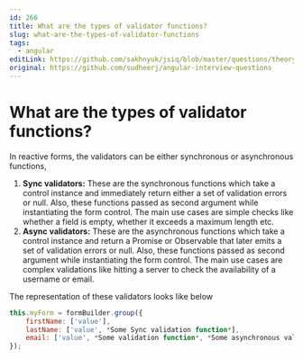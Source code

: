 ```yaml
---
id: 266
title: What are the types of validator functions?
slug: what-are-the-types-of-validator-functions
tags:
  - angular
editLink: https://github.com/sakhnyuk/jsiq/blob/master/questions/theory/angular/266.md
original: https://github.com/sudheerj/angular-interview-questions
---
```


# What are the types of validator functions?

In reactive forms, the validators can be either synchronous or asynchronous functions,

1. **Sync validators:** These are the synchronous functions which take a control instance and immediately return either a set of validation errors or null. Also, these functions passed as second argument while instantiating the form control. The main use cases are simple checks like whether a field is empty, whether it exceeds a maximum length etc.
2. **Async validators:** These are the asynchronous functions which take a control instance and return a Promise or Observable that later emits a set of validation errors or null. Also, these functions passed as second argument while instantiating the form control. The main use cases are complex validations like hitting a server to check the availability of a username or email.

The representation of these validators looks like below

```js
this.myForm = formBuilder.group({
    firstName: ['value'],
    lastName: ['value', *Some Sync validation function*],
    email: ['value', *Some validation function*, *Some asynchronous validation function*]
});
```
